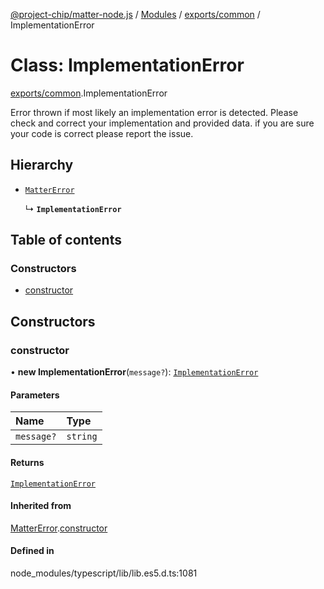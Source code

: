 [@project-chip/matter-node.js](../README.md) / [Modules](../modules.md) / [exports/common](../modules/exports_common.md) / ImplementationError

# Class: ImplementationError

[exports/common](../modules/exports_common.md).ImplementationError

Error thrown if most likely an implementation error is detected. Please check and correct your implementation and
provided data. if you are sure your code is correct please report the issue.

## Hierarchy

- [`MatterError`](exports_common.MatterError.md)

  ↳ **`ImplementationError`**

## Table of contents

### Constructors

- [constructor](exports_common.ImplementationError.md#constructor)

## Constructors

### constructor

• **new ImplementationError**(`message?`): [`ImplementationError`](exports_common.ImplementationError.md)

#### Parameters

| Name | Type |
| :------ | :------ |
| `message?` | `string` |

#### Returns

[`ImplementationError`](exports_common.ImplementationError.md)

#### Inherited from

[MatterError](exports_common.MatterError.md).[constructor](exports_common.MatterError.md#constructor)

#### Defined in

node_modules/typescript/lib/lib.es5.d.ts:1081
